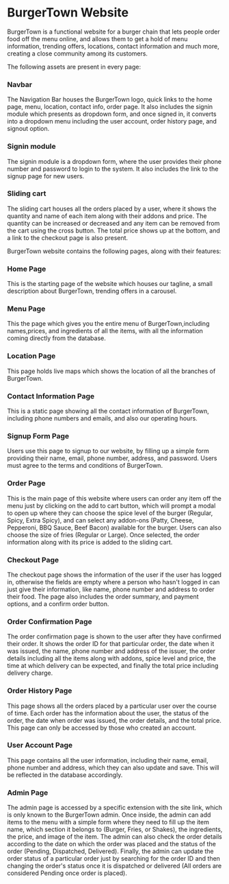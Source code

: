 # BurgerTown Website

BurgerTown is a functional website for a burger chain that lets people order food off the menu online, and allows them to get a hold of menu information, trending offers, locations, contact information and much more, creating a close community among its customers.

The following assets are present in every page:

### Navbar

The Navigation Bar houses the BurgerTown logo, quick links to the home page, menu, location, contact info, order page. It also includes the signin module which presents as dropdown form, and once signed in, it converts into a dropdown menu including the user account, order history page, and signout option.

### Signin module

The signin module is a dropdown form, where the user provides their phone number and password to login to the system. It also includes the link to the signup page for new users.

### Sliding cart

The sliding cart houses all the orders placed by a user, where it shows the quantity and name of each item along with their addons and price. The quantity can be increased or decreased and any item can be removed from the cart using the cross button. The total price shows up at the bottom, and a link to the checkout page is also present.

BurgerTown website contains the following pages, along with their features:

### Home Page

This is the starting page of the website which houses our tagline, a small description about BurgerTown, trending offers in a carousel. 

### Menu Page

This the page which gives you the entire menu of BurgerTown,including names,prices, and ingredients of all the items, with all the information coming directly from the database.

### Location Page

This page holds live maps which shows the location of all the branches of BurgerTown.

### Contact Information Page

This is a static page showing all the contact information of BurgerTown, including phone numbers and emails, and also our operating hours.

### Signup Form Page

Users use this page to signup to our website, by filling up a simple form providing their name, email, phone number, address, and password. Users must agree to the terms and conditions of BurgerTown.

### Order Page

This is the main page of this website where users can order any item off the menu just by clicking on the add to cart button, which will prompt a modal to open up where they can choose the spice level of the burger (Regular, Spicy, Extra Spicy), and can select any addon-ons (Patty, Cheese, Pepperoni, BBQ Sauce, Beef Bacon) available for the burger. Users can also choose the size of fries (Regular or Large). Once selected, the order information along with its price is added to the sliding cart. 

### Checkout Page

The checkout page shows the information of the user if the user has logged in, otherwise the fields are empty where a person who hasn't logged in can just give their information, like name, phone number and address to order their food. The page also includes the order summary, and payment options, and a confirm order button.

### Order Confirmation Page

The order confirmation page is shown to the user after they have confirmed their order. It shows the order ID for that particular order, the date when it was issued, the name, phone number and address of the issuer, the order details including all the items along with addons, spice level and price, the time at which delivery can be expected, and finally the total price including delivery charge.

### Order History Page

This page shows all the orders placed by a particular user over the course of time. Each order has the information about the user, the status of the order, the date when order was issued, the order details, and the total price. This page can only be accessed by those who created an account.

### User Account Page

This page contains all the user information, including their name, email, phone number and address, which they can also update and save. This will be reflected in the database accordingly.

### Admin Page

The admin page is accessed by a specific extension with the site link, which is only known to the BurgerTown admin. Once inside, the admin can add items to the menu with a simple form where they need to fill up the item name, which section it belongs to (Burger, Fries, or Shakes), the ingredients, the price, and image of the item. The admin can also check the order details according to the date on which the order was placed and the status of the order (Pending, Dispatched, Delivered). Finally, the admin can update the order status of a particular order just by searching for the order ID and then changing the order's status once it is dispatched or delivered (All orders are considered Pending once order is placed).

